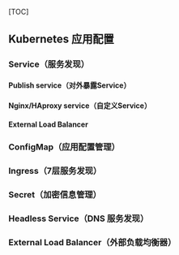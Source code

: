 [TOC]



## Kubernetes 应用配置

### Service（服务发现）

#### Publish service（对外暴露Service）

#### Nginx/HAproxy service（自定义Service）

#### External Load Balancer

### ConfigMap（应用配置管理）

### Ingress（7层服务发现）

### Secret（加密信息管理）

### Headless Service（DNS 服务发现）

### External Load Balancer（外部负载均衡器）









